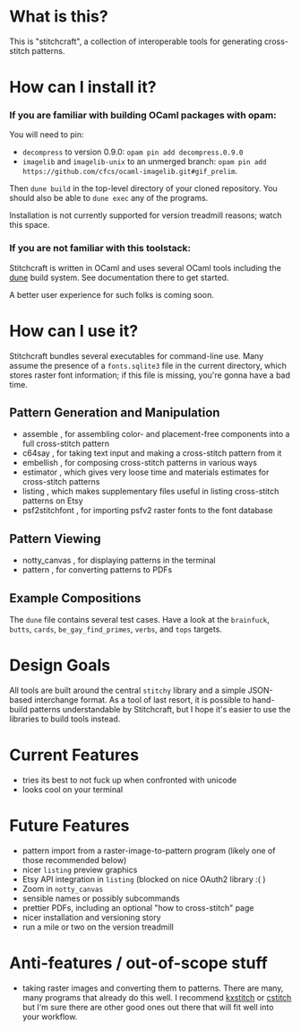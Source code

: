 # What is this?

This is "stitchcraft", a collection of interoperable tools for generating cross-stitch patterns.

# How can I install it?

### If you are familiar with building OCaml packages with opam:

You will need to pin:
* `decompress` to version 0.9.0: `opam pin add decompress.0.9.0`
* `imagelib` and `imagelib-unix` to an unmerged branch: `opam pin add https://github.com/cfcs/ocaml-imagelib.git#gif_prelim`.

Then `dune build` in the top-level directory of your cloned repository.  You should also be able to `dune exec` any of the programs.

Installation is not currently supported for version treadmill reasons; watch this space.

### If you are not familiar with this toolstack:

Stitchcraft is written in OCaml and uses several OCaml tools including the [dune](https://github.com/ocaml/dune) build system.  See documentation there to get started.

A better user experience for such folks is coming soon.

# How can I use it?

Stitchcraft bundles several executables for command-line use.  Many assume the presence of a `fonts.sqlite3` file in the current directory, which stores raster font information; if this file is missing, you're gonna have a bad time.

## Pattern Generation and Manipulation

* assemble , for assembling color- and placement-free components into a full cross-stitch pattern
* c64say , for taking text input and making a cross-stitch pattern from it
* embellish , for composing cross-stitch patterns in various ways
* estimator , which gives very loose time and materials estimates for cross-stitch patterns
* listing , which makes supplementary files useful in listing cross-stitch patterns on Etsy
* psf2stitchfont , for importing psfv2 raster fonts to the font database

## Pattern Viewing

* notty_canvas , for displaying patterns in the terminal
* pattern , for converting patterns to PDFs

## Example Compositions

The `dune` file contains several test cases.  Have a look at the `brainfuck`, `butts`, `cards`, `be_gay_find_primes`, `verbs`, and `tops` targets.

# Design Goals

All tools are built around the central `stitchy` library and a simple JSON-based interchange format.  As a tool of last resort, it is possible to hand-build patterns understandable by Stitchcraft, but I hope it's easier to use the libraries to build tools instead.

# Current Features

* tries its best to not fuck up when confronted with unicode
* looks cool on your terminal

# Future Features

* pattern import from a raster-image-to-pattern program (likely one of those recommended below)
* nicer `listing` preview graphics
* Etsy API integration in `listing` (blocked on nice OAuth2 library :( )
* Zoom in `notty_canvas`
* sensible names or possibly subcommands
* prettier PDFs, including an optional "how to cross-stitch" page
* nicer installation and versioning story
* run a mile or two on the version treadmill

# Anti-features / out-of-scope stuff

* taking raster images and converting them to patterns. There are many, many programs that already do this well. I recommend [kxstitch](https://kde.org/applications/graphics/kxstitch/) or [cstitch](https://github.com/kleintom/cstitch) but I'm sure there are other good ones out there that will fit well into your workflow.
